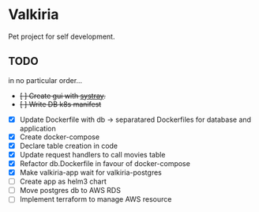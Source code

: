 # Valkiria

Pet project for self development.

## TODO

in no particular order...

- ~~[ ] Create gui with [systray](https://pkg.go.dev/github.com/getlantern/systray@v1.2.2#section-readme).~~
- ~~[ ] Write DB k8s manifest~~
- [x] Update Dockerfile with db → separatared Dockerfiles for database and application
- [x] Create docker-compose
- [x] Declare table creation in code
- [x] Update request handlers to call movies table
- [x] Refactor db.Dockerfile in favour of docker-compose
- [x] Make valkiria-app wait for valkiria-postgres
- [ ] Create app as helm3 chart
- [ ] Move postgres db to AWS RDS
- [ ] Implement terraform to manage AWS resource
